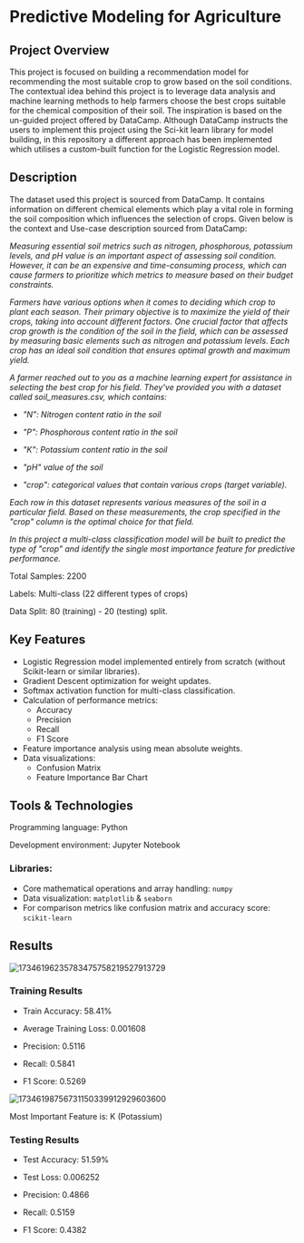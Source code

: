 # Predictive Modeling for Agriculture

## Project Overview

This project is focused on building a recommendation model for recommending the most suitable crop to grow based on the soil conditions. The contextual idea behind this project is to leverage data analysis and machine learning methods to help farmers choose the best crops suitable for the chemical composition of their soil. The inspiration is based on the un-guided project offered by DataCamp. Although DataCamp instructs the users to implement this project using the Sci-kit learn library for model building, in this repository a different approach has been implemented which utilises a custom-built function for the Logistic Regression model.

## Description

The dataset used this project is sourced from DataCamp. It contains information on different chemical elements which play a vital role in forming the soil composition which influences the selection of crops.
Given below is the context and Use-case description sourced from DataCamp:

_Measuring essential soil metrics such as nitrogen, phosphorous, potassium levels, and pH value is an important aspect of assessing soil condition. However, it can be an expensive and time-consuming process, which can cause farmers to prioritize which metrics to measure based on their budget constraints._

_Farmers have various options when it comes to deciding which crop to plant each season. Their primary objective is to maximize the yield of their crops, taking into account different factors. One crucial factor that affects crop growth is the condition of the soil in the field, which can be assessed by measuring basic elements such as nitrogen and potassium levels. Each crop has an ideal soil condition that ensures optimal growth and maximum yield._

_A farmer reached out to you as a machine learning expert for assistance in selecting the best crop for his field. They've provided you with a dataset called soil_measures.csv, which contains:_

- _"N": Nitrogen content ratio in the soil_

- _"P": Phosphorous content ratio in the soil_

- _"K": Potassium content ratio in the soil_

- _"pH" value of the soil_

- _"crop": categorical values that contain various crops (target variable)._

_Each row in this dataset represents various measures of the soil in a particular field. Based on these measurements, the crop specified in the "crop" column is the optimal choice for that field._

_In this project a multi-class classification model will be built to predict the type of "crop" and identify the single most importance feature for predictive performance._


Total Samples: 2200

Labels: Multi-class (22 different types of crops)

Data Split: 80 (training) - 20 (testing) split.


## Key Features

- Logistic Regression model implemented entirely from scratch (without Scikit-learn or similar libraries).
- Gradient Descent optimization for weight updates.
- Softmax activation function for multi-class classification.
- Calculation of performance metrics:
  - Accuracy
  - Precision
  - Recall
  - F1 Score
- Feature importance analysis using mean absolute weights.
- Data visualizations:
  - Confusion Matrix
  - Feature Importance Bar Chart

## Tools & Technologies

Programming language: Python

Development environment: Jupyter Notebook

### Libraries:
- Core mathematical operations and array handling: `numpy`
- Data visualization: `matplotlib` & `seaborn`
- For comparison metrics like confusion matrix and accuracy score: `scikit-learn`

## Results

![17346196235783475758219527913729](https://github.com/user-attachments/assets/12fd3f66-5041-40a2-88ae-e34ea8be2d79)

### Training Results

- Train Accuracy: 58.41%

- Average Training Loss: 0.001608

- Precision: 0.5116

- Recall: 0.5841

- F1 Score: 0.5269

![17346198756731150339912929603600](https://github.com/user-attachments/assets/920cb33e-8b76-4405-be75-85a866b74fce)

Most Important Feature is: K (Potassium)

### Testing Results

- Test Accuracy: 51.59%

- Test Loss: 0.006252

- Precision: 0.4866

- Recall: 0.5159

- F1 Score: 0.4382
